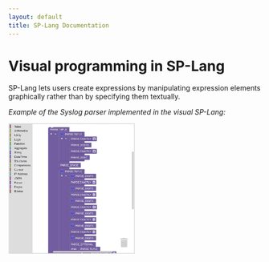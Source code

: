 ```yaml
---
layout: default
title: SP-Lang Documentation
---
```


# Visual programming in SP-Lang

SP-Lang lets users create expressions by manipulating expression elements graphically rather than by specifying them textually.

_Example of the Syslog parser implemented in the visual SP-Lang:_

<img src="parser-example.jpg" alt="Syslog in visual SP-Lang" style="width: 50%;" />

